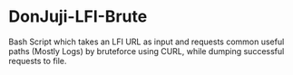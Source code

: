 # DonJuji-LFI-Brute
Bash Script which takes an LFI URL as input and requests common useful paths (Mostly Logs) by bruteforce using CURL, while dumping successful requests to file.
